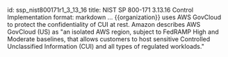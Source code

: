id: ssp_nist800171r1_3_13_16
title: NIST SP 800-171 3.13.16 Control Implementation
format: markdown
...
{{organization}} uses AWS GovCloud to protect the confidentiality of CUI at rest. Amazon describes AWS GovCloud (US) as "an isolated AWS region, subject to FedRAMP High and Moderate baselines, that allows customers to host sensitive Controlled Unclassified Information (CUI) and all types of regulated workloads."

